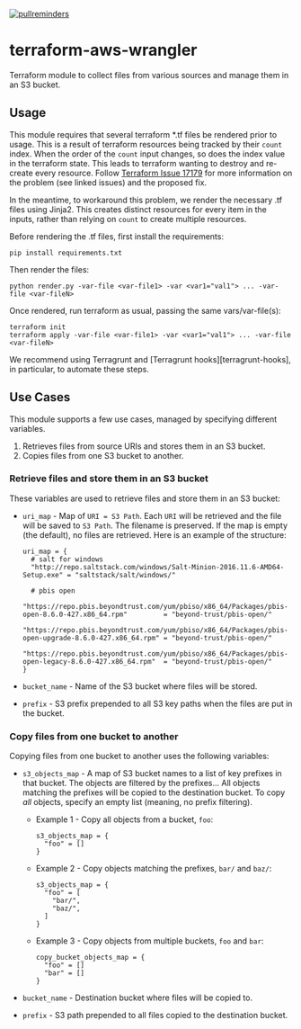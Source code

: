 [![pullreminders](https://pullreminders.com/badge.svg)](https://pullreminders.com?ref=badge)

# terraform-aws-wrangler

Terraform module to collect files from various sources and manage them in an S3
bucket.

## Usage

This module requires that several terraform *.tf files be rendered prior to
usage. This is a result of terraform resources being tracked by their `count`
index. When the order of the `count` input changes, so does the index value in
the terraform state. This leads to terraform wanting to destroy and re-create
every resource. Follow [Terraform Issue 17179][terraform-issue-17179] for more
information on the problem (see linked issues) and the proposed fix.

In the meantime, to workaround this problem, we render the necessary .tf files
using Jinja2. This creates distinct resources for every item in the inputs,
rather than relying on `count` to create multiple resources.

Before rendering the .tf files, first install the requirements:

```
pip install requirements.txt
```

Then render the files:

```
python render.py -var-file <var-file1> -var <var1="val1"> ... -var-file <var-fileN>
```

Once rendered, run terraform as usual, passing the same vars/var-file(s):

```
terraform init
terraform apply -var-file <var-file1> -var <var1="val1"> ... -var-file <var-fileN>
```

We recommend using Terragrunt and [Terragrunt hooks][terragrunt-hooks], in
particular, to automate these steps.


[terraform-issue-17179]: https://github.com/hashicorp/terraform/issues/17179

## Use Cases

This module supports a few use cases, managed by specifying different
variables.

1.  Retrieves files from source URIs and stores them in an S3 bucket.
2.  Copies files from one S3 bucket to another.

### Retrieve files and store them in an S3 bucket

These variables are used to retrieve files and store them in an S3 bucket:

-   `uri_map` - Map of `URI = S3 Path`. Each `URI` will be retrieved and the
    file will be saved to `S3 Path`. The filename is preserved. If the map is
    empty (the default), no files are retrieved. Here is an example of the
    structure:

    ```hcl
    uri_map = {
      # salt for windows
      "http://repo.saltstack.com/windows/Salt-Minion-2016.11.6-AMD64-Setup.exe" = "saltstack/salt/windows/"

      # pbis open
      "https://repo.pbis.beyondtrust.com/yum/pbiso/x86_64/Packages/pbis-open-8.6.0-427.x86_64.rpm"         = "beyond-trust/pbis-open/"
      "https://repo.pbis.beyondtrust.com/yum/pbiso/x86_64/Packages/pbis-open-upgrade-8.6.0-427.x86_64.rpm" = "beyond-trust/pbis-open/"
      "https://repo.pbis.beyondtrust.com/yum/pbiso/x86_64/Packages/pbis-open-legacy-8.6.0-427.x86_64.rpm"  = "beyond-trust/pbis-open/"
    }
    ```

-   `bucket_name` - Name of the S3 bucket where files will be stored.
-   `prefix` - S3 prefix prepended to all S3 key paths when the files are put
    in the bucket.

### Copy files from one bucket to another

Copying files from one bucket to another uses the following variables:

-   `s3_objects_map` - A map of S3 bucket names to a list of key
    prefixes in that bucket. The objects are filtered by the prefixes... All
    objects matching the prefixes will be copied to the destination bucket. To
    copy _all_ objects, specify an empty list (meaning, no prefix filtering).
    -   Example 1 - Copy all objects from a bucket, `foo`:

        ```hcl
        s3_objects_map = {
          "foo" = []
        }
        ```

    -   Example 2 - Copy objects matching the prefixes, `bar/` and `baz/`:

        ```hcl
        s3_objects_map = {
          "foo" = [
            "bar/",
            "baz/",
          ]
        }
        ```

    -   Example 3 - Copy objects from multiple buckets, `foo` and `bar`:

        ```hcl
        copy_bucket_objects_map = {
          "foo" = []
          "bar" = []
        }
        ```

-   `bucket_name` - Destination bucket where files will be copied to.
-   `prefix` - S3 path prepended to all files copied to the destination bucket.
